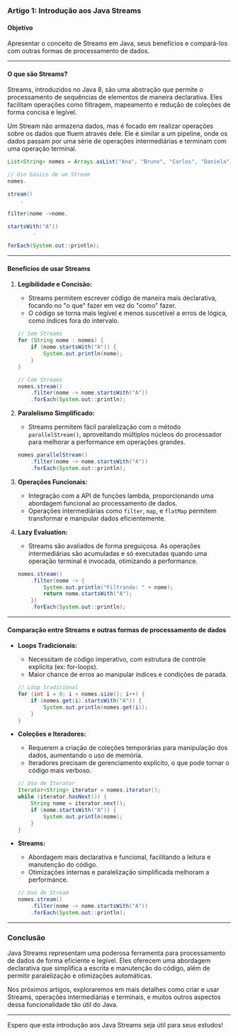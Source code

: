 ### Artigo 1: Introdução aos Java Streams

#### Objetivo

Apresentar o conceito de Streams em Java, seus benefícios e compará-los com outras formas de processamento de dados.

---

#### O que são Streams?

Streams, introduzidos no Java 8, são uma abstração que permite o processamento de sequências de elementos de maneira
declarativa. Eles facilitam operações como filtragem, mapeamento e redução de coleções de forma concisa e legível.

Um Stream não armazena dados, mas é focado em realizar operações sobre os dados que fluem através dele. Ele é similar a
um pipeline, onde os dados passam por uma série de operações intermediárias e terminam com uma operação terminal.

```java
List<String> nomes = Arrays.asList("Ana", "Bruno", "Carlos", "Daniela");

// Uso básico de um Stream
nomes.

stream()
    .

filter(nome ->nome.

startsWith("A"))
        .

forEach(System.out::println);
```

---

#### Benefícios de usar Streams

1. **Legibilidade e Concisão:**
    - Streams permitem escrever código de maneira mais declarativa, focando no "o que" fazer em vez do "como" fazer.
    - O código se torna mais legível e menos suscetível a erros de lógica, como índices fora do intervalo.

   ```java
   // Sem Streams
   for (String nome : nomes) {
       if (nome.startsWith("A")) {
           System.out.println(nome);
       }
   }

   // Com Streams
   nomes.stream()
       .filter(nome -> nome.startsWith("A"))
       .forEach(System.out::println);
   ```

2. **Paralelismo Simplificado:**
    - Streams permitem fácil paralelização com o método `parallelStream()`, aproveitando múltiplos núcleos do
      processador para melhorar a performance em operações grandes.

   ```java
   nomes.parallelStream()
       .filter(nome -> nome.startsWith("A"))
       .forEach(System.out::println);
   ```

3. **Operações Funcionais:**
    - Integração com a API de funções lambda, proporcionando uma abordagem funcional ao processamento de dados.
    - Operações intermediárias como `filter`, `map`, e `flatMap` permitem transformar e manipular dados eficientemente.

4. **Lazy Evaluation:**
    - Streams são avaliados de forma preguiçosa. As operações intermediárias são acumuladas e só executadas quando uma
      operação terminal é invocada, otimizando a performance.

   ```java
   nomes.stream()
       .filter(nome -> {
           System.out.println("Filtrando: " + nome);
           return nome.startsWith("A");
       })
       .forEach(System.out::println);
   ```

---

#### Comparação entre Streams e outras formas de processamento de dados

- **Loops Tradicionais:**
    - Necessitam de código imperativo, com estrutura de controle explícita (ex: for-loops).
    - Maior chance de erros ao manipular índices e condições de parada.

  ```java
  // Loop tradicional
  for (int i = 0; i < nomes.size(); i++) {
      if (nomes.get(i).startsWith("A")) {
          System.out.println(nomes.get(i));
      }
  }
  ```

- **Coleções e Iteradores:**
    - Requerem a criação de coleções temporárias para manipulação dos dados, aumentando o uso de memória.
    - Iteradores precisam de gerenciamento explícito, o que pode tornar o código mais verboso.

  ```java
  // Uso de Iterator
  Iterator<String> iterator = nomes.iterator();
  while (iterator.hasNext()) {
      String nome = iterator.next();
      if (nome.startsWith("A")) {
          System.out.println(nome);
      }
  }
  ```

- **Streams:**
    - Abordagem mais declarativa e funcional, facilitando a leitura e manutenção do código.
    - Otimizações internas e paralelização simplificada melhoram a performance.

  ```java
  // Uso de Stream
  nomes.stream()
      .filter(nome -> nome.startsWith("A"))
      .forEach(System.out::println);
  ```

---

### Conclusão

Java Streams representam uma poderosa ferramenta para processamento de dados de forma eficiente e legível. Eles oferecem
uma abordagem declarativa que simplifica a escrita e manutenção do código, além de permitir paralelização e otimizações
automáticas.

Nos próximos artigos, exploraremos em mais detalhes como criar e usar Streams, operações intermediárias e terminais, e
muitos outros aspectos dessa funcionalidade tão útil do Java.

---

Espero que esta introdução aos Java Streams seja útil para seus estudos!